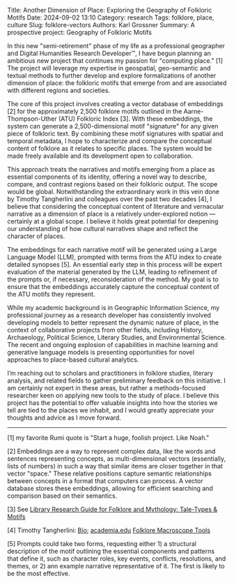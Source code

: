 Title: Another Dimension of Place: Exploring the Geography of Folkloric Motifs
Date: 2024-09-02 13:10
Category: research
Tags: folklore, place, culture
Slug: folklore-vectors
Authors: Karl Grossner
Summary: A prospective project: Geography of Folkloric Motifs

In this new "semi-retirement" phase of my life as a professional geographer and Digital Humanities Research Developer&trade;, I have begun planning an ambitious new project that continues my passion for "computing place." [1] The project will leverage my expertise in geospatial, geo-semantic and textual methods to further develop and explore formalizations of another dimension of place: the folkloric motifs that emerge from and are associated with different regions and societies.

The core of this project involves creating a vector database of embeddings [2] for the approximately 2,500 folklore motifs outlined in the Aarne-Thompson-Uther (ATU) Folkloric Index [3]. With these embeddings, the system can generate a 2,500-dimensional motif "signature" for any given piece of folkloric text. By combining these motif signatures with spatial and temporal metadata, I hope to characterize and compare the conceptual content of folklore as it relates to specific places. The system would be made freely available and its development open to collaboration.

This approach treats the narratives and motifs emerging from a place as essential components of its identity, offering a novel way to describe, compare, and contrast regions based on their folkloric output. The scope would be global. Notwithstanding the extraordinary work in this vein done by Timothy Tangherlini and colleagues over the past two decades [4], I believe that considering the conceptual content of literature and vernacular narrative as a dimension of place is a relatively under-explored notion — certainly at a global scope. I believe it holds great potential for deepening our understanding of how cultural narratives shape and reflect the character of places.

The embeddings for each narrative motif will be generated using a Large Language Model (LLM), prompted with terms from the ATU index to create detailed synopses [5]. An essential early step in this process will be expert evaluation of the material generated by the LLM, leading to refinement of the prompts or, if necessary, reconsideration of the method. My goal is to ensure that the embeddings accurately capture the conceptual content of the ATU motifs they represent.

While my academic background is in Geographic Information Science, my professional journey as a research developer has consistently involved developing models to better represent the dynamic nature of place, in the context of collaborative projects from other fields, including History, Archaeology, Political Science, Literary Studies, and Environmental Science. The recent and ongoing explosion of capabilities in machine learning and generative language models is presenting opportunities for novel approaches to place-based cultural analytics.

I’m reaching out to scholars and practitioners in folklore studies, literary analysis, and related fields to gather preliminary feedback on this initiative. I am certainly not expert in these areas, but rather a methods-focused researcher keen on applying new tools to the study of place. I believe this project has the potential to offer valuable insights into how the stories we tell are tied to the places we inhabit, and I would greatly appreciate your thoughts and advice as I move forward.

---------

[1] my favorite Rumi quote is "Start a huge, foolish project. Like Noah."

[2] Embeddings are a way to represent complex data, like the words and sentences representing concepts, as multi-dimensional vectors (essentially, lists of numbers) in such a way that similar items are closer together in that vector "space." These relative positions capture semantic relationships between concepts in a format that computers can process. A vector database stores these embeddings, allowing for efficient searching and comparison based on their semantics.

[3] See [Library Research Guide for Folklore and Mythology: Tale-Types & Motifs](https://guides.library.harvard.edu/folk_and_myth/indices)

[4] Timothy Tangherlini: [Bio](https://vcresearch.berkeley.edu/faculty/timothy-tangherlini); [academia.edu](https://berkeley.academia.edu/TimothyTangherlini) [Folklore Macroscope Tools](https://scando.ist.berkeley.edu/macroscope.html)

[5] Prompts could take two forms, requesting either 1) a structural description of the motif outlining the essential components and patterns that define it, such as character roles, key events, conflicts, resolutions, and themes, or 2) ann example narrative representative of it. The first is likely to be the most effective.
